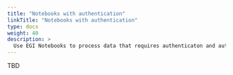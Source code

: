 ```yaml
---
title: "Notebooks with authentication"
linkTitle: "Notebooks with authentication"
type: docs
weight: 40
description: >
  Use EGI Notebooks to process data that requires authenticaton and authorization
---
```


TBD

